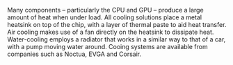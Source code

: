 Many components – particularly the CPU and GPU – produce a large amount of heat when under load. All cooling solutions place a metal heatsink on top of the chip, with a layer of thermal paste to aid heat transfer. Air cooling makes use of a fan directly on the heatsink to dissipate heat. Water-cooling employs a radiator that works in a similar way to that of a car, with a pump moving water around. Cooing systems are available from companies such as Noctua, EVGA and Corsair.